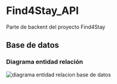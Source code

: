 # Find4Stay_API

Parte de backent del proyecto Find4Stay

## Base de datos

### Diagrama entidad relación

![diagrama entidad relacion base de datos](https://user-images.githubusercontent.com/67373492/170658328-1aad6b99-858f-495c-902f-d74815aad776.png)
